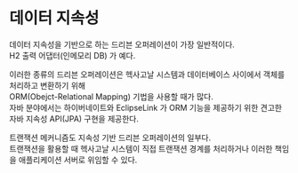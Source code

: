 # 데이터 지속성

데이터 지속성을 기반으로 하는 드리븐 오퍼레이션이 가장 일반적이다.  
H2 출력 어댑터(인메모리 DB) 가 예다.  

이러한 종류의 드리븐 오퍼레이션은 헥사고날 시스템과 데이터베이스 사이에서 객체를 처리하고 변환하기 위해  
ORM(Obejct-Relational Mapping) 기법을 사용할 때가 많다.  
자바 분야에서는 하이버네이트와 EclipseLink 가 ORM 기능을 제공하기 위한 견고한 자바 지속성 API(JPA) 구현을 제공한다.  

트랜잭션 메커니즘도 지속성 기반 드리븐 오퍼레이션의 일부다.  
트랜잭션을 활용할 때 헥사고날 시스템이 직접 트랜잭션 경계를 처리하거나 이러한 책임을 애플리케이션 서버로 위임할 수 있다.  
